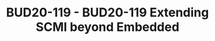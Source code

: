---
categories:
- BUD20
image:
  featured: 'true'
  path: https://static.linaro.org/connect/bud20/images/BUD20-119.png
session_id: BUD20-119
session_speakers:
- speaker_bio: Souvik is a Staff Software Engineer in the Architecture and Technology
    Group at Arm, where his primary areas of focus are System and Power Management
    software standards and specifications. Souvik has ~13 years of experience in architecture
    and development of Power Management stacks on various OS and Firmware technologies.
    Prior to working at ARM, he was a technical lead at Intel where he was involved
    in Android Power & Performance Management of various generations of Intel Atom
    platforms, and with STEricsson where he was involved with Symbian Power Management
    on the Nomadik series of SoCs.
  speaker_company: Arm Limited
  speaker_image: http://avatars.sched.co/2/02/7234982/avatar.jpg.320x320px.jpg?e4c
  speaker_name: Souvik Chakravarty
  speaker_position: Principal Software Engineer
  speaker_role: attendee, speaker
session_track: Power Management
tag: session
tags: Power Management
title: BUD20-119 - BUD20-119 Extending SCMI beyond Embedded
---